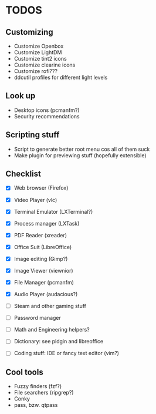 # TODOS



## Customizing
- Customize Openbox
- Customize LightDM
- Customize tint2 icons
- Customize clearine icons
- Customize rofi???
- ddcutil profiles for different light levels



## Look up
- Desktop icons (pcmanfm?)
- Security recommendations



## Scripting stuff
- Script to generate better root menu cos all of them suck
- Make plugin for previewing stuff (hopefully extensible)



## Checklist
- [X] Web browser (Firefox)
- [X] Video Player (vlc)
- [X] Terminal Emulator (LXTerminal?)
- [X] Process manager (LXTask)
- [X] PDF Reader (xreader)
- [X] Office Suit (LibreOffice)
- [X] Image editing (Gimp?)
- [X] Image Viewer (viewnior)
- [X] File Manager (pcmanfm)
- [X] Audio Player (audacious?)
- [ ] Steam and other gaming stuff
- [ ] Password manager
- [ ] Math and Engineering helpers?
- [ ] Dictionary: see pidgin and libreoffice
- [ ] Coding stuff: IDE or fancy text editor (vim?)



## Cool tools
- Fuzzy finders (fzf?)
- File searchers (ripgrep?)
- Conky
- pass, bzw. qtpass
